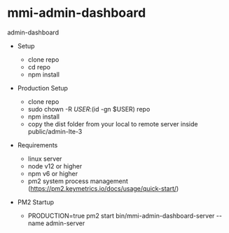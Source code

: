 # mmi-admin-dashboard
admin-dashboard

- Setup
    * clone repo    
    * cd repo
    * npm install

- Production Setup
    * clone repo
    * sudo chown -R $USER:$(id -gn $USER) repo
    * npm install
    * copy the dist folder from your local to remote server inside public/admin-lte-3

- Requirements
    * linux server
    * node v12 or higher
    * npm v6 or higher
    * pm2 system process management (https://pm2.keymetrics.io/docs/usage/quick-start/)

- PM2 Startup
    *  PRODUCTION=true pm2 start bin/mmi-admin-dashboard-server --name admin-server